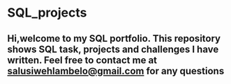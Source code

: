 # SQL_projects

## Hi,welcome to my SQL portfolio. This repository shows SQL task, projects and challenges I have written. Feel free to contact me at salusiwehlambelo@gmail.com for any questions
